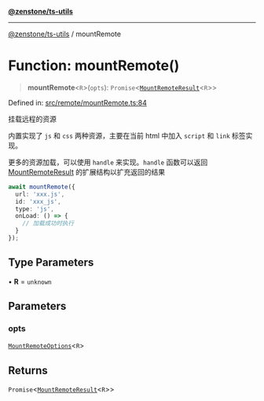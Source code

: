 [**@zenstone/ts-utils**](../README.md)

***

[@zenstone/ts-utils](../globals.md) / mountRemote

# Function: mountRemote()

> **mountRemote**\<`R`\>(`opts`): `Promise`\<[`MountRemoteResult`](../type-aliases/MountRemoteResult.md)\<`R`\>\>

Defined in: [src/remote/mountRemote.ts:84](https://github.com/janpoem/ts-utils/blob/b61bddc532949fab14342589ffa2d587c10fb6e1/src/remote/mountRemote.ts#L84)

挂载远程的资源

内置实现了 `js` 和 `css` 两种资源，主要在当前 html 中加入 `script` 和 `link` 标签实现。

更多的资源加载，可以使用 `handle` 来实现。`handle` 函数可以返回 [MountRemoteResult](../type-aliases/MountRemoteResult.md) 的扩展结构以扩充返回的结果

```ts
await mountRemote({
  url: 'xxx.js',
  id: 'xxx_js',
  type: 'js',
  onLoad: () => {
    // 加载成功时执行
  }
});
```

## Type Parameters

• **R** = `unknown`

## Parameters

### opts

[`MountRemoteOptions`](../type-aliases/MountRemoteOptions.md)\<`R`\>

## Returns

`Promise`\<[`MountRemoteResult`](../type-aliases/MountRemoteResult.md)\<`R`\>\>
